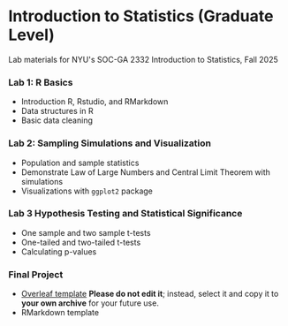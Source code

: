 # Introduction to Statistics (Graduate Level)
Lab materials for NYU's SOC-GA 2332 Introduction to Statistics, Fall 2025

### Lab 1: R Basics
+ Introduction R, Rstudio, and RMarkdown
+ Data structures in R
+ Basic data cleaning

### Lab 2: Sampling Simulations and Visualization
+ Population and sample statistics
+ Demonstrate Law of Large Numbers and Central Limit Theorem with simulations
+ Visualizations with `ggplot2` package

### Lab 3 Hypothesis Testing and Statistical Significance
+ One sample and two sample t-tests
+ One-tailed and two-tailed t-tests
+ Calculating p-values

### Final Project
+ [Overleaf template](https://www.overleaf.com/project/68b871671f443b326e4b55ca) **Please do not edit it**; instead, select it and copy it to **your own archive** for your future use.
+ RMarkdown template
